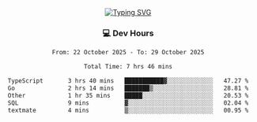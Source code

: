 
<div align="center">
  <a href="https://git.io/typing-svg"><img src="https://readme-typing-svg.demolab.com?font=Fira+Code&size=30&pause=1000&color=33F7F5&center=true&vCenter=true&width=435&lines=Hi+there+%F0%9F%91%8B+I+am+AirboZH+;Welcome+to+my+Github" alt="Typing SVG" /></a>

<h3>💻 Dev Hours</h3>
<!--START_SECTION:waka-->

```txt
From: 22 October 2025 - To: 29 October 2025

Total Time: 7 hrs 46 mins

TypeScript       3 hrs 40 mins   ███████████▓░░░░░░░░░░░░░   47.27 %
Go               2 hrs 14 mins   ███████▒░░░░░░░░░░░░░░░░░   28.81 %
Other            1 hr 35 mins    █████░░░░░░░░░░░░░░░░░░░░   20.53 %
SQL              9 mins          ▓░░░░░░░░░░░░░░░░░░░░░░░░   02.04 %
textmate         4 mins          ▒░░░░░░░░░░░░░░░░░░░░░░░░   00.95 %
```

<!--END_SECTION:waka-->
</div>  
